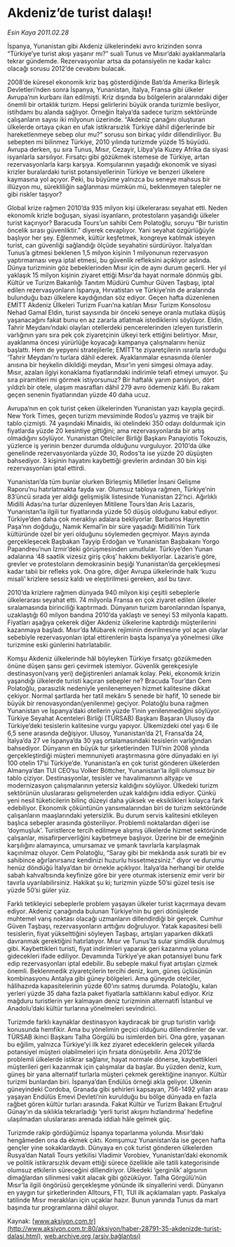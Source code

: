 # Akdeniz’de turist dalaşı!

*Esin Kaya 2011.02.28*

<font class="agenda2NewsSpot">
 İspanya, Yunanistan gibi Akdeniz ülkelerindeki avro krizinden sonra “Türkiye’ye turist akışı yaşanır mı?” suali Tunus ve Mısır’daki ayaklanmalarla tekrar gündemde. Rezervasyonlar artsa da potansiyelin ne kadar kalıcı olacağı sorusu 2012’de cevabını bulacak.
</font>
<font class="newsDetail">
 <p>
  <p class="MsoNormal">
   2008’de küresel ekonomik kriz baş gösterdiğinde Batı’da Amerika Birleşik Devletleri’nden sonra İspanya, Yunanistan, İtalya, Fransa gibi ülkeler Avrupa’nın kurbanı ilan edilmişti. Kriz dışında bu bölgelerin aralarındaki diğer önemli bir ortaklık turizm. Hepsi gelirlerini büyük oranda turizmle besliyor, istihdamı bu alanda sağlıyor. Örneğin İtalya’da sadece turizm sektöründe çalışanların sayısı iki milyonun üzerinde. “Akdeniz çanağını oluşturan ülkelerde ortaya çıkan en ufak istikrarsızlık Türkiye dâhil diğerlerinde bir hareketlenmeye sebep olur mu?” sorusu son birkaç yıldır dillendiriliyor. Bu sebepten mi bilinmez Türkiye, 2010 yılında turizmde yüzde 15 büyüdü. Avrupa derken, şu sıra Tunus, Mısır, Cezayir, Libya’yla Kuzey Afrika da siyasi isyanlarla sarsılıyor. Fırsatçı gibi gözükmek istemese de Türkiye, artan rezervasyonlarla karşı karşıya. Komşularının yaşadığı ekonomik ve siyasi krizler buralardaki turist potansiyellerinin Türkiye ve benzeri ülkelere kaymasına yol açıyor. Peki, bu büyüme yalnızca bu seneye mahsus bir illüzyon mu, sürekliliğin sağlanması mümkün mü, beklenmeyen talepler ne gibi riskler taşıyor?
  </p>
  <p class="MsoNormal">
   Global krize rağmen 2010’da 935 milyon kişi ülkelerarası seyahat etti. Neden ekonomik krizle boğuşan, siyasi isyanların, protestoların yaşandığı ülkeler turist kaçırıyor? Baracuda Tours’un sahibi Cem Polatoğlu, soruyu “Bir turistin öncelik sırası güvenliktir.” diyerek cevaplıyor. Yani seyahat özgürlüğüyle başlıyor her şey. Eğlenmek, kültür keşfetmek, kongreye katılmak isteyen turist, can güvenliği sağlandığı ölçüde seyahatini sürdürüyor. İtalya’dan Tunus’a gitmesi beklenen 1,5 milyon kişinin 1 milyonunun rezervasyon yaptırmaması veya iptal etmesi, bu güvenlik refleksini açıklıyor aslında. Dünya turizminin göz bebeklerinden Mısır için de aynı durum geçerli. Her yıl yaklaşık 15 milyon kişinin ziyaret ettiği Mısır’da hayat normale dönmüş gibi. Kültür ve Turizm Bakanlığı Tanıtım Müdürü Cumhur Güven Taşbaşı, iptal edilen rezervasyonların İspanya, Hırvatistan ve Türkiye’nin de aralarında bulunduğu bazı ülkelere kaydığından söz ediyor. Geçen hafta düzenlenen EMİTT Akdeniz Ülkeleri Turizm Fuarı’na katılan Mısır Turizm Konsolosu Nehad Gamal Eldin, turist sayısında bir önceki seneye oranla mutlaka düşüş yaşanacağını fakat bunu en az zararla atlatmak istediklerini söylüyor. Eldin, Tahrir Meydanı’ndaki olayları otellerdeki pencerelerinden izleyen turistlerin varlığının yanı sıra pek çok ziyaretçinin ülkeyi terk ettiğini belirtiyor. Mısır, ayaklanma öncesi yürürlüğe koyacağı kampanya çalışmalarını henüz başlattı. Hem de yepyeni stratejilerle; EMİTT’te ziyaretçilerin ısrarla sorduğu ‘Tahrir Meydanı’nı turlara dâhil ederek. Ayaklanmalar esnasında ölenler anısına bir heykelin dikildiği meydan, Mısır’ın yeni simgesi olmaya aday. Mısır, azalan ilgiyi konaklama fiyatlarındaki indirimle telafi etmeyi umuyor. Şu sıra piramitleri mi görmek istiyorsunuz? Bir haftalık yarım pansiyon, dört yıldızlı bir otele, ulaşım masrafları dâhil 279 avro ödemeniz kâfi. Bu rakam geçen senenin fiyatlarından yüzde 40 daha ucuz.
  </p>
  <p class="MsoNormal">
   Avrupa’nın en çok turist çeken ülkelerinden Yunanistan yazı kayıpla geçirdi. New York Times, geçen turizm mevsiminde Rodos’u yazmış ve trajik bir tablo çizmişti. 74 yaşındaki Minaidis, iki otelindeki 350 odayı doldurmak için fiyatlarda yüzde 20 kesintiye gittiğini; ama rezervasyonlarda bir artış olmadığını söylüyor. Yunanistan Otelciler Birliği Başkanı Panayiotis Tokouzis, yüzlerce iş yerinin benzer durumda olduğunu vurguluyor. 2010’da ülke genelinde rezervasyonlarda yüzde 30, Rodos’ta ise yüzde 20 düşüşten bahsediyor. 3 kişinin hayatını kaybettiği grevlerin ardından 30 bin kişi rezervasyonları iptal ettirdi.
  </p>
  <p class="MsoNormal">
   Yunanistan’da tüm bunlar olurken Birleşmiş Milletler İnsani Gelişme Raporu’nu hatırlatmakta fayda var. Olumsuz tabloya rağmen, Türkiye’nin 83’üncü sırada yer aldığı gelişmişlik listesinde Yunanistan 22’nci. Ağırlıklı Midilli Adası’na turlar düzenleyen Mitilene Tours’dan Aris Lazaris, Yunanistan’la ilgili tur fiyatlarında yüzde 50 düşüş olduğunu kabul ediyor. Türkiye’den daha çok meraklıyı adalara bekliyorlar. Barbaros Hayrettin Paşa’nın doğduğu, Namık Kemal’in bir süre yaşadığı Midilli’nin Türk kültüründe özel bir yeri olduğunu söylemeden geçmiyor. Mayıs ayında gerçekleşecek Başbakan Tayyip Erdoğan ve Yunanistan Başbakanı Yorgo Papandreu’nun İzmir’deki görüşmesinden umutlular. Türkiye’den Yunan adalarına ‘48 saatlik vizesiz giriş çıkış’ hakkını bekliyorlar. Lazaris’e göre, grevler ve protestoların demokrasinin beşiği Yunanistan’da gerçekleşmesi kadar tabii bir refleks yok. Ona göre, diğer Avrupa ülkelerinde halk ‘kuzu misali’ krizlere sessiz kaldı ve eleştirilmesi gereken, asıl bu tavır.
  </p>
  <p class="MsoNormal">
   2010’da krizlere rağmen dünyada 940 milyon kişi çeşitli sebeplerle ülkelerarası seyahat etti. 74 milyonla Fransa en çok ziyaret edilen ülkeler sıralamasında birinciliği kaptırmadı. Dünyanın turizm baronlarından İspanya, uzaklaştığı 60 milyon bandına 2010’da yaklaştı ve seneyi 53 milyonla kapattı. Fiyatları aşağıya çekerek diğer Akdeniz ülkelerine kaptırdığı müşterilerini kazanmaya başladı. Mısır’da Mübarek rejiminin devrilmesine yol açan olaylar sebebiyle rezervasyonları iptal ettirenlerin başta İspanya’ya yönelmesi ülke turizmine eski günlerini hatırlatabilir.
  </p>
  <p class="MsoNormal">
   Komşu Akdeniz ülkelerinde hâl böyleyken Türkiye fırsatçı gözükmeden önüne düşen şansı geri çevirmek istemiyor. Güvenlik gerekçesiyle destinasyon(varış yeri) değiştirenleri anlamak kolay. Peki, ekonomik krizin yaşandığı ülkelerde turisti kaçıran sebepler ne? Bracuda Tour’dan Cem Polatoğlu, parasızlık nedeniyle yenilenemeyen hizmet kalitesine dikkat çekiyor. Normal şartlarda her tatil mekânı 5 senede bir hafif, 10 senede bir büyük bir renovasyondan(yenilenme) geçiyor. Polatoğlu buna rağmen Yunanistan ve İspanya’daki otellerin yüzde 1’inin yenilenmediğini söylüyor. Türkiye Seyahat Acenteleri Birliği (TÜRSAB) Başkanı Başaran Ulusoy da Türkiye’deki tesislerin kalitesine vurgu yapıyor. Ülkemizdeki otel yaşı 6 ile 6,5 sene arasında değişiyor. Ulusoy, Yunanistan’da 21, Fransa’da 24, İtalya’da 27 ve İspanya’da 30 yaş ortalamasındaki tesislerin varlığından bahsediyor. Dünyanın en büyük tur şirketlerinden TUI’nin 2008 yılında gerçekleştirdiği müşteri memnuniyeti araştırmasına göre dünyadaki en iyi 100 otelin 17’si Türkiye’de. Yunanistan’a en çok turist gönderen ülkelerden Almanya’dan TUI CEO’su Volker Böttcher, Yunanistan’la ilgili olumsuz bir tablo çiziyor. Destinasyonlar, tesisler ve havalimanının altyapı ve modernizasyon çalışmalarının yetersiz kaldığını söylüyor. Ülkedeki turizm sektörünün uluslararası gelişmelerden uzak kaldığını iddia ediyor. Çünkü yeni nesil tüketicilerin bilinç düzeyi daha yüksek ve eksiklikleri kolayca fark edebiliyor. Ekonomik çöküntünün yansımalarından biri de turizm sektöründe çalışanların maaşlarındaki yetersizlik. Bu durum servis kalitesini etkileyen başlıca sebepler arasında gösteriliyor. Problemli noktalardan diğeri ise ‘doymuşluk’. Turistlerce tercih edilmeye alışmış ülkelerde hizmet sektöründe çalışanlar, misafirperverliğini kaybetmeye başlıyor. Üzerine bir de emeğinin karşılığını alamayınca, umursamaz ve şımarık tavırlarla karşılaşmak kaçınılmaz oluyor. Cem Polatoğlu, “Saray gibi bir mekânda asık suratlı bir ev sahibince ağırlanırsanız kendinizi huzurlu hissetmezsiniz.” diyor ve durumu henüz döndüğü İtalya’dan bir örnekle açıklıyor. İtalya’da herhangi bir otelde sabah kahvaltısında keyfinize göre bir yere oturmak isterseniz emir verir bir tavırla uyarılabilirsiniz. Hakikat şu ki; turizmin yüzde 50’si güzel tesis ise yüzde 50’si güler yüz.
   <span>
   </span>
  </p>
  <p class="MsoNormal">
   Farklı tetikleyici sebeplerle problem yaşayan ülkeler turist kaçırmaya devam ediyor. Akdeniz çanağında bulunan Türkiye’nin bu geri dönüşlerde muhtemel varış noktası olacağı uzmanların dillendirdiği bir gerçek. Cumhur Güven Taşbaşı, rezervasyonların arttığını doğruluyor. Yatak kapasitesi belli tesislerin, fiyat yükselttiğini söyleyen Taşbaşı, artışları yaparken dikkatli davranmak gerektiğini hatırlatıyor. Mısır ve Tunus’ta sular şimdilik durulmuş gibi. Kaybettikleri turisti, fiyat indirimleri yaparak geri kazanma yoluna gidecekleri ifade ediliyor. Devamında Türkiye’ye akan potansiyel bunu fark edip rezervasyonları iptal edebilir. Bu sebeple makul fiyat artışları çizmek önemli. Beklenmedik ziyaretçilerin tercihi deniz, kum, güneş üçlüsünün kombinasyonu Antalya gibi güney bölgeleri. Ama güneyde otelciler, hâlihazırda kapasitelerinin yüzde 60’ını satmış durumda. Polatoğlu, kalan yerleri yüzde 35 daha fazla paket fiyatlarla sattıklarını kabul ediyor. Kriz mağduru turistlerin yer kalmayan deniz turizminin alternatifi İstanbul ve Anadolu’daki kültür turlarına yönelmeleri sevindirici.
   <span>
   </span>
  </p>
  <p class="MsoNormal">
   Turizmde farklı kaynaklar destinasyon kaydıracak bir grup turistin varlığı konusunda hemfikir. Ama bu yönelimin geçici olduğunu dillendirenler de var. TÜRSAB ikinci Başkanı Talha Görgülü bu isimlerden biri. Ona göre, yaşanan bu eğilim, yalnızca Türkiye’yi ilk kez ziyaret edeceklerin gelecek yıllarda potansiyel müşteri olabilmeleri için fırsata dönüşebilir. Ama 2012’de problemli ülkelerde istikrar sağlanır, hayat normale dönerse, kaybettikleri müşterileri geri kazanmak için çalışmalar da başlar. Bu yüzden deniz, kum, güneş bir yana alternatif turlarla müşteri çekmek gerektiğine inanıyor. Kültür turizmi bunlardan biri. İspanya’dan Endülüs örneği akla geliyor. Ülkenin güneyindeki Cordoba, Granada gibi şehirleri kapsayan, 756-1492 yılları arası yaşayan Endülüs Emevi Devleti’nin kurulduğu bu bölge dünyada en fazla rağbet gören kültür turları arasında. Fakat Kültür ve Turizm Bakanı Ertuğrul Günay’ın da sıklıkla tekrarladığı ‘yerli turist akışını hızlandırma’ hedefine ulaşılmadan uluslararası arenada iddialı hâle gelmek güç.
  </p>
  <p class="MsoNormal">
   Turizmde rakip gördüğümüz İspanya toparlanma yolunda. Mısır’daki hengâmeden ona da ekmek çıktı. Komşumuz Yunanistan’da ise geçen hafta gençler yine sokaklardaydı. Dünyaya en çok turist gönderen ülkelerden Rusya’dan Natali Tours yetkilisi Vladimir Vorobiev, Yunanistan’daki ekonomik ve politik istikrarsızlık devam ettiği sürece özellikle aile tatili kategorisinde olumsuz etkilerin süreceğini dillendiriyor. Ülkedeki ‘gerginlik’ algısının dimağlardan silinmesi vakit alacak gibi gözüküyor. Talha Görgülü’nün Mısır’la ilgili öngörüsü gerçekleşme yönünde ilk sinyallerini verdi. Dünyanın en yaygın tur şirketlerinden Alltours, FTI, TUI ilk açıklamaları yaptı. Paskalya tatilinde Mısır meraklıları için uçaklar hazır. Bunun yanında Tunus da mart başında tur programlarına dâhil oluyor.
  </p>
 </p>
</font>

Kaynak: [www.aksiyon.com.tr](http://www.aksiyon.com.tr:80/aksiyon/haber-28791-35-akdenizde-turist-dalasi.html), [web.archive.org (arşiv bağlantısı)](http://web.archive.org/web/20110402093750/http://www.aksiyon.com.tr:80/aksiyon/haber-28791-35-akdenizde-turist-dalasi.html)
